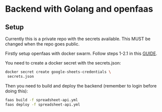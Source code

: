 # Backend with Golang and openfaas

## Setup

Currently this is a private repo with the secrets available. This MUST be changed when the repo goes public.

Firstly setup openfaas with docker swarm. Follow steps 1-2.1 in this [GUIDE](https://docs.openfaas.com/deployment/docker-swarm/).

You need to create a docker secret with the secrets.json:

```bash
docker secret create google-sheets-credentials \
 secrets.json
```

Then you need to build and deploy the backend (remember to login before doing this):

```bash
faas build -f spreadsheet-api.yml
faas deploy -f spreadsheet-api.yml
```
